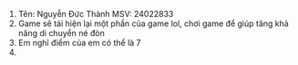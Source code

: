 1. Tên: Nguyễn Đức Thành   MSV: 24022833
2. Game sẽ tái hiện lại một phần của game lol, chơi game để giúp tăng khả năng di chuyển né đòn
3. Em nghĩ điểm của em có thể là 7
4. 
